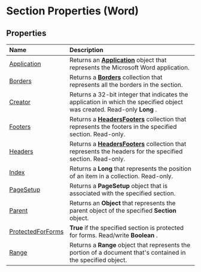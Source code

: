 
# Section Properties (Word)

## Properties



|**Name**|**Description**|
|:-----|:-----|
|[Application](14858227-9055-a62b-02a7-48eae79aa618.md)|Returns an  **[Application](d1cf6f8f-4e88-bf01-93b4-90a83f79cb44.md)** object that represents the Microsoft Word application.|
|[Borders](2b5e7f77-9e39-e24d-539d-9497432e9d92.md)|Returns a  **[Borders](6dd1d4cc-2dcf-22c7-a299-4721a5543ba3.md)** collection that represents all the borders in the section.|
|[Creator](203b4c7d-29e2-cde0-b155-acd3bd68f7ff.md)|Returns a 32-bit integer that indicates the application in which the specified object was created. Read-only  **Long** .|
|[Footers](2aa522ae-fc34-eb75-790f-85a8182f76c2.md)|Returns a  **[HeadersFooters](41dbbaa7-f139-3d3c-54d4-03a57ab8417a.md)** collection that represents the footers in the specified section. Read-only.|
|[Headers](72b61449-2f93-a67a-2757-3c0441961307.md)|Returns a  **[HeadersFooters](41dbbaa7-f139-3d3c-54d4-03a57ab8417a.md)** collection that represents the headers for the specified section. Read-only.|
|[Index](4ae60df8-3d8f-fbcd-9a50-ba9f72ffbd60.md)|Returns a  **Long** that represents the position of an item in a collection. Read-only.|
|[PageSetup](ef198acd-1bb6-8e9b-64db-b162ad61f8c1.md)|Returns a  **PageSetup** object that is associated with the specified section.|
|[Parent](1bdf2fb6-5242-b8e9-ea12-7e50df14477b.md)|Returns an  **Object** that represents the parent object of the specified **Section** object.|
|[ProtectedForForms](f87ef960-9ef3-f5a8-c3e0-325c263e985b.md)| **True** if the specified section is protected for forms. Read/write **Boolean** .|
|[Range](aabe43c6-4ace-af98-f773-bc547f289c9d.md)|Returns a  **Range** object that represents the portion of a document that's contained in the specified object.|
